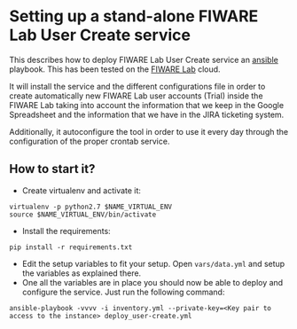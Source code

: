 Setting up a stand-alone FIWARE Lab User Create service
=======================================================

This describes how to deploy FIWARE Lab User Create service an [ansible](http://www.ansible.com) 
playbook. This has been tested on the [FIWARE Lab](https://cloud.lab.fiware.org) 
cloud.

It will install the service and the different configurations file in order to create automatically
new FIWARE Lab user accounts (Trial) inside the FIWARE Lab taking into account the information that 
we keep in the Google Spreadsheet and the information that we have in the JIRA ticketing system.

Additionally, it autoconfigure the tool in order to use it every day through the configuration of 
the proper crontab service.

How to start it?
-----------------
- Create virtualenv and activate it:
```
virtualenv -p python2.7 $NAME_VIRTUAL_ENV
source $NAME_VIRTUAL_ENV/bin/activate
```
- Install the requirements:
```
pip install -r requirements.txt
```
- Edit the setup variables to fit your setup. Open `vars/data.yml` and setup the 
variables as explained there.
- One all the variables are in place you should now be able to deploy and configure the service. 
Just run the following command:
```
ansible-playbook -vvvv -i inventory.yml --private-key=<Key pair to access to the instance> deploy_user-create.yml
```
